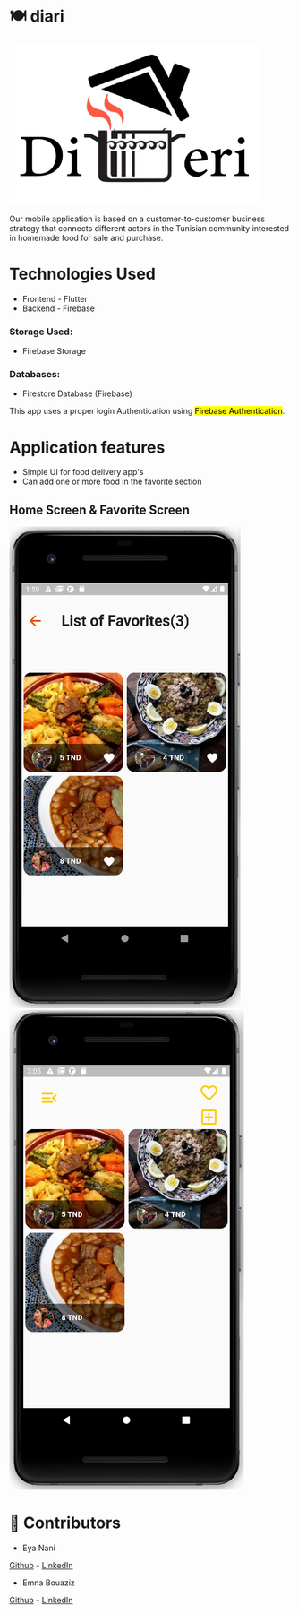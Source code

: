 # :plate_with_cutlery: diari

<img src="assets/logo2.png">

Our mobile application is based on a customer-to-customer business strategy that connects different actors in the Tunisian community interested in homemade food for sale and purchase.

# Technologies Used

- Frontend - Flutter
- Backend  - Firebase

### Storage Used: 
- Firebase Storage
### Databases:
- Firestore Database (Firebase)

This app uses a proper login Authentication using <mark>Firebase Authentication</mark>.        

# Application features

- Simple UI for food delivery app's
- Can add one or more food in the favorite section

## Home Screen & Favorite Screen

<img src="assets/favorite.png">  
<img src="assets/home.png">

# :handshake: Contributors

- Eya Nani

[Github](https://github.com/eya-98) - [LinkedIn](https://www.linkedin.com/in/eya-nani-534996154/)

- Emna Bouaziz

[Github](https://github.com/emnabz) - [LinkedIn](https://www.linkedin.com/in/emna-bouaziz-4634771b7/)